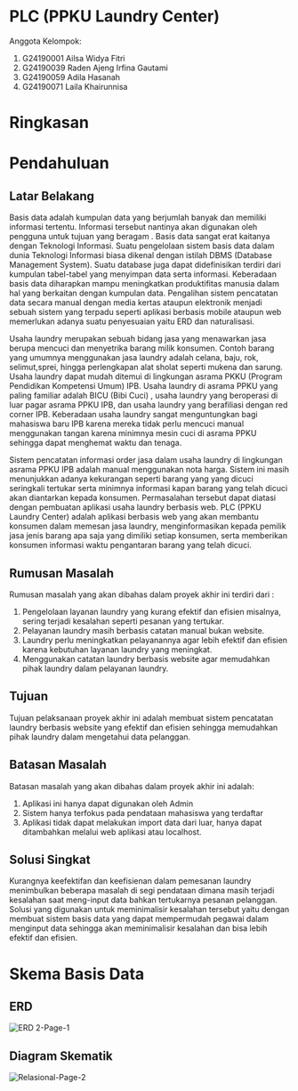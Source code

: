 # PLC (PPKU Laundry Center)
Anggota Kelompok: 
  1. G24190001	Ailsa Widya Fitri
  2. G24190039	Raden Ajeng Irfina Gautami
  3. G24190059	Adila Hasanah
  4. G24190071	Laila Khairunnisa

# Ringkasan
# Pendahuluan
## Latar Belakang
Basis data adalah kumpulan data yang berjumlah banyak dan  memiliki informasi tertentu. Informasi tersebut nantinya akan digunakan oleh pengguna untuk tujuan yang beragam . Basis data sangat erat kaitanya dengan Teknologi Informasi. Suatu pengelolaan sistem basis data dalam dunia Teknologi Informasi biasa dikenal dengan istilah DBMS (Database Management System). Suatu database juga dapat didefinisikan terdiri dari kumpulan tabel-tabel yang menyimpan data serta informasi. Keberadaan basis data diharapkan mampu meningkatkan produktifitas manusia dalam hal yang berkaitan dengan kumpulan data. Pengalihan sistem pencatatan data secara manual dengan media kertas ataupun elektronik menjadi sebuah sistem yang terpadu seperti aplikasi berbasis mobile ataupun web memerlukan adanya suatu penyesuaian yaitu ERD dan naturalisasi.

Usaha laundry merupakan sebuah bidang jasa yang menawarkan jasa berupa mencuci dan menyetrika barang milik konsumen. Contoh barang yang umumnya menggunakan jasa laundry adalah celana, baju, rok, selimut,sprei, hingga perlengkapan alat sholat seperti mukena dan sarung. Usaha laundry dapat mudah ditemui di lingkungan asrama PKKU (Program Pendidikan Kompetensi Umum) IPB. Usaha laundry di asrama PPKU yang paling familiar adalah BICU (Bibi Cuci) , usaha laundry yang beroperasi di luar pagar asrama PPKU IPB, dan usaha laundry yang berafiliasi dengan red corner IPB. Keberadaan usaha laundry sangat menguntungkan bagi mahasiswa baru IPB karena mereka tidak perlu mencuci manual menggunakan tangan karena minimnya mesin cuci di asrama PPKU sehingga dapat menghemat waktu dan tenaga.

Sistem pencatatan informasi order jasa dalam usaha laundry di lingkungan asrama PPKU IPB adalah manual menggunakan nota harga. Sistem ini masih menunjukkan adanya kekurangan seperti barang yang yang dicuci seringkali tertukar serta minimnya informasi kapan barang yang telah dicuci akan diantarkan kepada konsumen. Permasalahan tersebut dapat diatasi dengan pembuatan aplikasi usaha laundry berbasis web. PLC (PPKU Laundry Center)  adalah aplikasi berbasis web yang akan membantu konsumen dalam memesan jasa laundry, menginformasikan kepada pemilik jasa jenis barang apa saja yang dimiliki setiap konsumen, serta  memberikan konsumen informasi waktu pengantaran barang yang telah dicuci.

## Rumusan Masalah
Rumusan masalah yang akan dibahas dalam proyek akhir ini terdiri dari :
   1. Pengelolaan layanan laundry yang kurang efektif dan efisien misalnya, sering terjadi kesalahan seperti pesanan yang tertukar.
   2. Pelayanan laundry masih berbasis catatan manual bukan website.
   3. Laundry perlu meningkatkan pelayanannya agar lebih efektif dan efisien karena kebutuhan layanan laundry yang meningkat.
   4. Menggunakan catatan laundry berbasis website agar memudahkan pihak laundry dalam pelayanan laundry.

## Tujuan
Tujuan pelaksanaan proyek akhir ini adalah membuat sistem pencatatan laundry berbasis website yang efektif dan efisien sehingga memudahkan pihak laundry dalam mengetahui data pelanggan.
      
## Batasan Masalah
Batasan masalah yang akan dibahas dalam proyek akhir ini adalah:
   1. Aplikasi ini hanya dapat digunakan oleh Admin
   2. Sistem hanya terfokus pada pendataan mahasiswa yang terdaftar
   3. Aplikasi tidak dapat melakukan import data dari luar, hanya dapat ditambahkan melalui web aplikasi atau localhost.

## Solusi Singkat
   Kurangnya keefektifan dan keefisienan dalam pemesanan laundry menimbulkan beberapa masalah di segi pendataan dimana masih terjadi kesalahan saat meng-input data bahkan tertukarnya pesanan pelanggan. Solusi yang digunakan untuk meminimalisir kesalahan tersebut yaitu dengan membuat sistem basis data yang dapat mempermudah pegawai dalam menginput data sehingga akan meminimalisir kesalahan dan bisa lebih efektif dan efisien.

# Skema Basis Data
## ERD
  ![ERD 2-Page-1](https://user-images.githubusercontent.com/84852345/121996902-a847bf80-cdd3-11eb-8867-2e1cdf7cc169.png)
  
## Diagram Skematik
  ![Relasional-Page-2](https://user-images.githubusercontent.com/84852345/121996936-b4338180-cdd3-11eb-8aef-a088cf7a5979.png)





